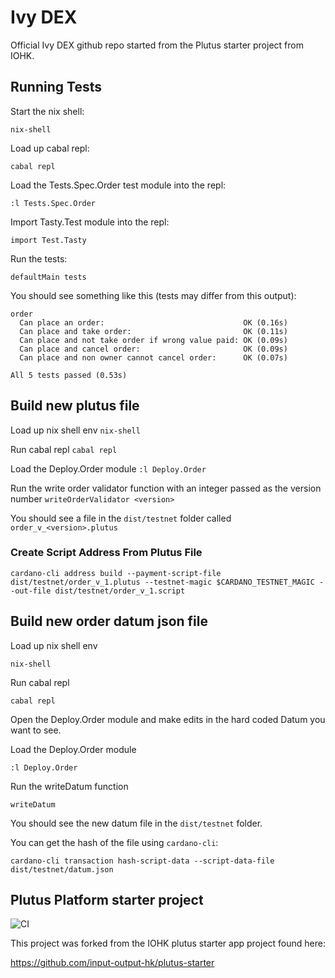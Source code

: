 # Ivy DEX
Official Ivy DEX github repo started from the Plutus starter project from IOHK.

## Running Tests

Start the nix shell: 

`nix-shell`

Load up cabal repl:

`cabal repl`

Load the Tests.Spec.Order test module into the repl:

`:l Tests.Spec.Order`

Import Tasty.Test module into the repl:

`import Test.Tasty`

Run the tests:

`defaultMain tests`

You should see something like this (tests may differ from this output):
```
order
  Can place an order:                               OK (0.16s)
  Can place and take order:                         OK (0.11s)
  Can place and not take order if wrong value paid: OK (0.09s)
  Can place and cancel order:                       OK (0.09s)
  Can place and non owner cannot cancel order:      OK (0.07s)

All 5 tests passed (0.53s)
```

## Build new plutus file
Load up nix shell env
`nix-shell`

Run cabal repl
`cabal repl`

Load the Deploy.Order module
`:l Deploy.Order`

Run the write order validator function with an integer passed as the version number
`writeOrderValidator <version>`

You should see a file in the `dist/testnet` folder called `order_v_<version>.plutus`

### Create Script Address From Plutus File

`cardano-cli address build --payment-script-file dist/testnet/order_v_1.plutus --testnet-magic $CARDANO_TESTNET_MAGIC --out-file dist/testnet/order_v_1.script`

## Build new order datum json file
Load up nix shell env

`nix-shell`

Run cabal repl

`cabal repl`

Open the Deploy.Order module and make edits in the hard coded Datum you want to see.

Load the Deploy.Order module

`:l Deploy.Order`

Run the writeDatum function

`writeDatum`

You should see the new datum file in the `dist/testnet` folder.

You can get the hash of the file using `cardano-cli`:

`cardano-cli transaction hash-script-data --script-data-file dist/testnet/datum.json`





## Plutus Platform starter project
![CI](https://github.com/input-output-hk/plutus-starter/actions/workflows/test.yml/badge.svg?branch=main)


This project was forked from the IOHK plutus starter app project found here:

https://github.com/input-output-hk/plutus-starter


